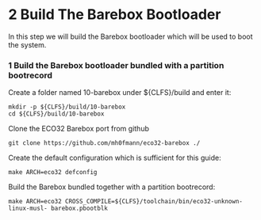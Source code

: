 # 2 Build The Barebox Bootloader

In this step we will build the Barebox bootloader which will be used to boot the system.

### 1 Build the Barebox bootloader bundled with a partition bootrecord

Create a folder named 10-barebox under ${CLFS}/build and enter it:
```
mkdir -p ${CLFS}/build/10-barebox
cd ${CLFS}/build/10-barebox
```

Clone the ECO32 Barebox port from github
```
git clone https://github.com/mh0fmann/eco32-barebox ./
```

Create the default configuration which is sufficient for this guide:
```
make ARCH=eco32 defconfig
```

Build the Barebox bundled together with a partition bootrecord:
```
make ARCH=eco32 CROSS_COMPILE=${CLFS}/toolchain/bin/eco32-unknown-linux-musl- barebox.pbootblk
```
